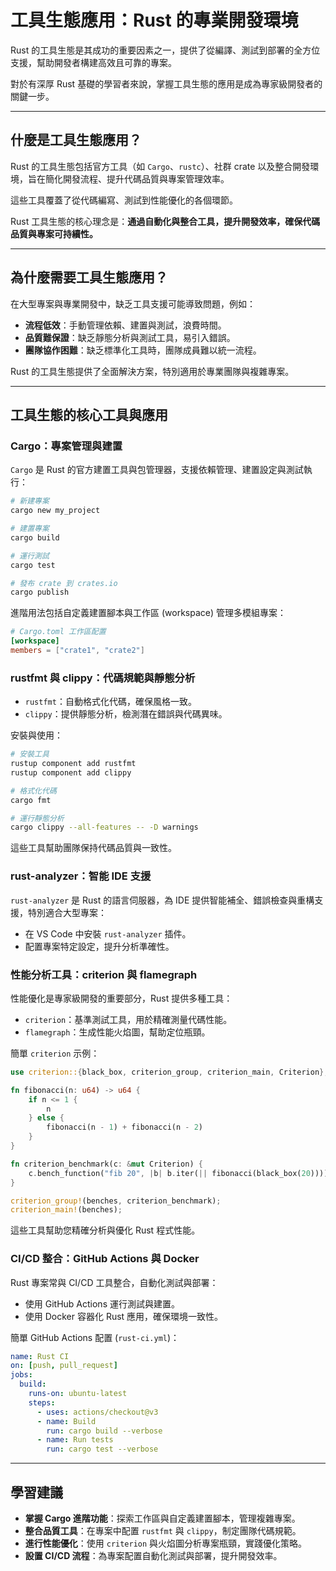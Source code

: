 # 工具生態應用：Rust 的專業開發環境

Rust 的工具生態是其成功的重要因素之一，提供了從編譯、測試到部署的全方位支援，幫助開發者構建高效且可靠的專案。

對於有深厚 Rust 基礎的學習者來說，掌握工具生態的應用是成為專家級開發者的關鍵一步。

---

## 什麼是工具生態應用？

Rust 的工具生態包括官方工具（如 `Cargo`、`rustc`）、社群 crate 以及整合開發環境，旨在簡化開發流程、提升代碼品質與專案管理效率。

這些工具覆蓋了從代碼編寫、測試到性能優化的各個環節。

Rust 工具生態的核心理念是：**通過自動化與整合工具，提升開發效率，確保代碼品質與專案可持續性。**

---

## 為什麼需要工具生態應用？

在大型專案與專業開發中，缺乏工具支援可能導致問題，例如：

- **流程低效**：手動管理依賴、建置與測試，浪費時間。
- **品質難保證**：缺乏靜態分析與測試工具，易引入錯誤。
- **團隊協作困難**：缺乏標準化工具時，團隊成員難以統一流程。

Rust 的工具生態提供了全面解決方案，特別適用於專業團隊與複雜專案。

---

## 工具生態的核心工具與應用

### Cargo：專案管理與建置

`Cargo` 是 Rust 的官方建置工具與包管理器，支援依賴管理、建置設定與測試執行：

```bash
# 新建專案
cargo new my_project

# 建置專案
cargo build

# 運行測試
cargo test

# 發布 crate 到 crates.io
cargo publish
```

進階用法包括自定義建置腳本與工作區 (workspace) 管理多模組專案：

```toml
# Cargo.toml 工作區配置
[workspace]
members = ["crate1", "crate2"]
```

### rustfmt 與 clippy：代碼規範與靜態分析

- `rustfmt`：自動格式化代碼，確保風格一致。
- `clippy`：提供靜態分析，檢測潛在錯誤與代碼異味。

安裝與使用：

```bash
# 安裝工具
rustup component add rustfmt
rustup component add clippy

# 格式化代碼
cargo fmt

# 運行靜態分析
cargo clippy --all-features -- -D warnings
```

這些工具幫助團隊保持代碼品質與一致性。

### rust-analyzer：智能 IDE 支援

`rust-analyzer` 是 Rust 的語言伺服器，為 IDE 提供智能補全、錯誤檢查與重構支援，特別適合大型專案：

- 在 VS Code 中安裝 `rust-analyzer` 插件。
- 配置專案特定設定，提升分析準確性。

### 性能分析工具：criterion 與 flamegraph

性能優化是專家級開發的重要部分，Rust 提供多種工具：

- `criterion`：基準測試工具，用於精確測量代碼性能。
- `flamegraph`：生成性能火焰圖，幫助定位瓶頸。

簡單 `criterion` 示例：

```rust
use criterion::{black_box, criterion_group, criterion_main, Criterion};

fn fibonacci(n: u64) -> u64 {
    if n <= 1 {
        n
    } else {
        fibonacci(n - 1) + fibonacci(n - 2)
    }
}

fn criterion_benchmark(c: &mut Criterion) {
    c.bench_function("fib 20", |b| b.iter(|| fibonacci(black_box(20))));
}

criterion_group!(benches, criterion_benchmark);
criterion_main!(benches);
```

這些工具幫助您精確分析與優化 Rust 程式性能。

### CI/CD 整合：GitHub Actions 與 Docker

Rust 專案常與 CI/CD 工具整合，自動化測試與部署：

- 使用 GitHub Actions 運行測試與建置。
- 使用 Docker 容器化 Rust 應用，確保環境一致性。

簡單 GitHub Actions 配置 (`rust-ci.yml`)：

```yaml
name: Rust CI
on: [push, pull_request]
jobs:
  build:
    runs-on: ubuntu-latest
    steps:
      - uses: actions/checkout@v3
      - name: Build
        run: cargo build --verbose
      - name: Run tests
        run: cargo test --verbose
```

---

## 學習建議

- **掌握 Cargo 進階功能**：探索工作區與自定義建置腳本，管理複雜專案。
- **整合品質工具**：在專案中配置 `rustfmt` 與 `clippy`，制定團隊代碼規範。
- **進行性能優化**：使用 `criterion` 與火焰圖分析專案瓶頸，實踐優化策略。
- **設置 CI/CD 流程**：為專案配置自動化測試與部署，提升開發效率。
